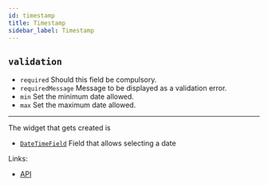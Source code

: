 ```yaml
---
id: timestamp
title: Timestamp
sidebar_label: Timestamp
---
```


## `validation`

* `required` Should this field be compulsory.
* `requiredMessage` Message to be displayed as a validation error.
* `min` Set the minimum date allowed.
* `max` Set the maximum date allowed.

---

The widget that gets created is
- [`DateTimeField`](api/functions/datetimefield.md) Field that allows selecting a date

Links:
- [API](api/interfaces/timestampproperty.md)
